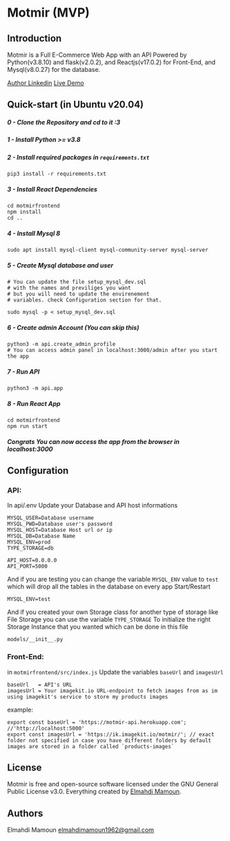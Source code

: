 # Motmir (MVP)

## Introduction
Motmir is a Full E-Commerce Web App with an API Powered by Python(v3.8.10) and flask(v2.0.2), and Reactjs(v17.0.2) for Front-End, and Mysql(v8.0.27) for the database.

[Author Linkedin](https://www.linkedin.com/in/elmahdi-mamoun-a74a1a1bb/)
[Live Demo](https://motmir.netlify.app/)

## Quick-start (in Ubuntu v20.04)

##### 0 - Clone the Repository and cd to it :3

##### 1 - Install Python >= v3.8

##### 2 - Install required packages in `requirements.txt`
    pip3 install -r requirements.txt

##### 3 - Install React Dependencies
    cd motmirfrontend
    npm install
    cd ..

##### 4 - Install Mysql 8
    sudo apt install mysql-client mysql-community-server mysql-server

##### 5 - Create Mysql database and user
    # You can update the file setup_mysql_dev.sql
    # with the names and previliges you want
    # but you will need to update the envirenement
    # variables. check Configuration section for that.

    sudo mysql -p < setup_mysql_dev.sql

##### 6 - Create admin Account (You can skip this)
    python3 -m api.create_admin_profile
    # You can access admin panel in localhost:3000/admin after you start the app


##### 7 - Run API
    python3 -m api.app

##### 8 - Run React App
    cd motmirfrontend
    npm run start

##### Congrats You can now access the app from the browser in localhost:3000



## Configuration

### API:

In api/.env Update your Database and API host informations

    MYSQL_USER=Database username
    MYSQL_PWD=Database user's password
    MYSQL_HOST=Database Host url or ip
    MYSQL_DB=Database Name
    MYSQL_ENV=prod
    TYPE_STORAGE=db

    API_HOST=0.0.0.0
    API_PORT=5000

And if you are testing you can change the variable `MYSQL_ENV` value to `test` which will drop all the tables in the database on every app Start/Restart

    MYSQL_ENV=test

And if you created your own Storage class for another type of storage like File Storage you can use the variable `TYPE_STORAGE` To initialize the right Storage Instance that you wanted which can be done in this file

    models/__init__.py

### Front-End:
in `motmirfrontend/src/index.js` Update the variables `baseUrl` and `imagesUrl`

    baseUrl   = API's URL
    imagesUrl = Your imagekit.io URL-endpoint to fetch images from as im using imagekit's service to store my products images

example:

    export const baseUrl = 'https://motmir-api.herokuapp.com'; //'http://localhost:5000'
    export const imagesUrl = 'https://ik.imagekit.io/motmir/'; // exact folder not specified in case you have different folders by default images are stored in a folder called `products-images`

## License
Motmir is free and open-source software licensed under the GNU General Public License v3.0. Everything created by [Elmahdi Mamoun](https://github.com/Elmahdi1962).

## Authors
Elmahdi Mamoun <elmahdimamoun1962@gmail.com>
